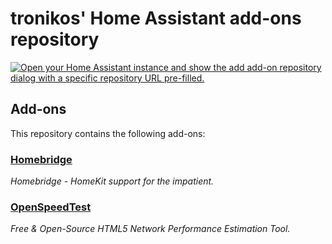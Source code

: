 # tronikos' Home Assistant add-ons repository

[![Open your Home Assistant instance and show the add add-on repository dialog with a specific repository URL pre-filled.](https://my.home-assistant.io/badges/supervisor_add_addon_repository.svg)](https://my.home-assistant.io/redirect/supervisor_add_addon_repository/?repository_url=https%3A%2F%2Fgithub.com%2Ftronikos%2Fhome-assistant-addons)

## Add-ons

This repository contains the following add-ons:

### [Homebridge](./homebridge)

_Homebridge - HomeKit support for the impatient._

### [OpenSpeedTest](./openspeedtest)

_Free & Open-Source HTML5 Network Performance Estimation Tool._
